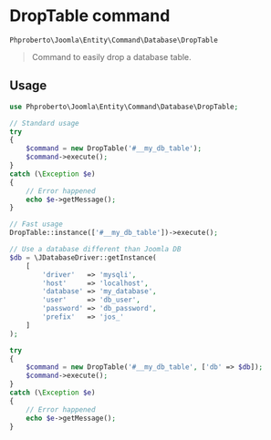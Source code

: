# DropTable command

`Phproberto\Joomla\Entity\Command\Database\DropTable`

> Command to easily drop a database table.

## Usage <a id="usage"></a> 

```php
use Phproberto\Joomla\Entity\Command\Database\DropTable;

// Standard usage
try 
{
	$command = new DropTable('#__my_db_table');
	$command->execute();
} 
catch (\Exception $e) 
{
	// Error happened
	echo $e->getMessage();
}

// Fast usage
DropTable::instance(['#__my_db_table'])->execute();

// Use a database different than Joomla DB
$db = \JDatabaseDriver::getInstance(
	[
		'driver'   => 'mysqli',
		'host'     => 'localhost',
		'database' => 'my_database',
		'user'     => 'db_user',
		'password' => 'db_password',
		'prefix'   => 'jos_'
	]
);

try 
{
	$command = new DropTable('#__my_db_table', ['db' => $db]);
	$command->execute();
} 
catch (\Exception $e) 
{
	// Error happened
	echo $e->getMessage();
}
```

